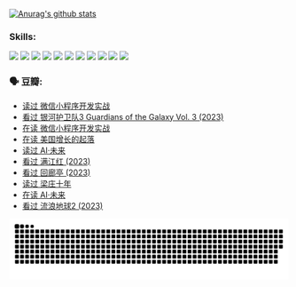 
[![Anurag's github stats](https://github-readme-stats.vercel.app/api?username=w940853815)](https://github.com/anuraghazra/github-readme-stats)

### Skills:

<code><img height="32" src="https://cdn.jsdelivr.net/npm/simple-icons@v5/icons/python.svg"></code>
<code><img height="32" src="https://cdn.jsdelivr.net/npm/simple-icons@v5/icons/javascript.svg"></code>
<code><img height="32" src="https://cdn.jsdelivr.net/npm/simple-icons@v5/icons/django.svg"></code>
<code><img height="32" src="https://cdn.jsdelivr.net/npm/simple-icons@v5/icons/flask.svg"></code>
<code><img height="32" src="https://cdn.jsdelivr.net/npm/simple-icons@v5/icons/vuetify.svg"></code>
<code><img height="32" src="https://cdn.jsdelivr.net/npm/simple-icons@v5/icons/git.svg"></code>
<code><img height="32" src="https://cdn.jsdelivr.net/npm/simple-icons@v5/icons/docker.svg"></code>
<code><img height="32" src="https://cdn.jsdelivr.net/npm/simple-icons@v5/icons/postgresql.svg"></code>
<code><img height="32" src="https://cdn.jsdelivr.net/npm/simple-icons@v5/icons/elasticsearch.svg"></code>
<code><img height="32" src="https://cdn.jsdelivr.net/npm/simple-icons@v5/icons/macos.svg"></code>
<code><img height="32" src="https://cdn.jsdelivr.net/npm/simple-icons@v5/icons/linux.svg"></code>

### 🗣 豆瓣:

<!-- DOUBAN-ACTIVITIES:START -->
- [读过 微信小程序开发实战](https://www.douban.com/people/136069238/status/4237321528/?_i=84181572)
- [看过 银河护卫队3 Guardians of the Galaxy Vol. 3‎ (2023)](https://www.douban.com/people/136069238/status/4236631849/?_i=84181572)
- [在读 微信小程序开发实战](https://www.douban.com/people/136069238/status/4230177692/?_i=84181572)
- [在读 美国增长的起落](https://www.douban.com/people/136069238/status/4220055912/?_i=84181572)
- [读过 AI·未来](https://www.douban.com/people/136069238/status/4220054171/?_i=84181572)
- [看过 满江红‎ (2023)](https://www.douban.com/people/136069238/status/4219146433/?_i=84181572)
- [看过 回廊亭‎ (2023)](https://www.douban.com/people/136069238/status/4215992758/?_i=84181572)
- [读过 梁庄十年](https://www.douban.com/people/136069238/status/4206664969/?_i=84181572)
- [在读 AI·未来](https://www.douban.com/people/136069238/status/4206653520/?_i=84181572)
- [看过 流浪地球2‎ (2023)](https://www.douban.com/people/136069238/status/4199558549/?_i=84181572)
<!-- DOUBAN-ACTIVITIES:END -->


![Snake animation](https://raw.githubusercontent.com/w940853815/w940853815/output/github-contribution-grid-snake.svg)

<!--
**w940853815/w940853815** is a ✨ _special_ ✨ repository because its `README.md` (this file) appears on your GitHub profile.

Here are some ideas to get you started:

- 🔭 I’m currently working on ...
- 🌱 I’m currently learning ...
- 👯 I’m looking to collaborate on ...
- 🤔 I’m looking for help with ...
- 💬 Ask me about ...
- 📫 How to reach me: ...
- 😄 Pronouns: ...
- ⚡ Fun fact: ...
-->
